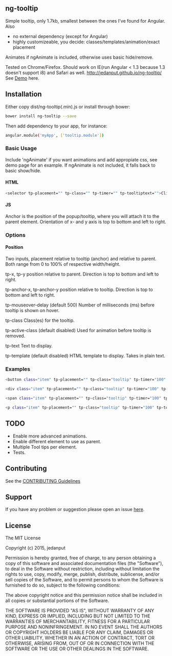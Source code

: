 ## ng-tooltip

Simple tooltip, only 1.7kb, smallest between the ones I've found for Angular. Also
* no external dependency (except for Angular)
* highly customizeable, you decide: classes/templates/animation/exact placement

Animates if ngAnimate is included, otherwise uses basic hide/remove.

Tested on Chrome/Firefox. Should work on IE(run Angular < 1.3 because 1.3 doesn't support i8) and Safari as well.
http://jedanput.github.io/ng-tooltip/
See [Demo](http://jedanput.github.io/ng-tooltip/ "Demo")  here.

## Installation

Either copy dist/ng-tooltip(.min).js or install through bower:

```bash
bower install ng-tooltip --save
```

Then add dependency to your app, for instance:

```bash
angular.module('myApp', ['tooltip.module'])
```

### Basic Usage

Include 'ngAnimate' if you want animations and add appropiate css, see demo
page for an example. If ngAnimate is not included, it falls back to basic show/hide.

#### HTML

```bash
<selector tp-placement="" tp-class="" tp-timer="" tp-tooltiptext="">Click</selector>
```

#### JS

Anchor is the position of the popup/tooltip, where you will attach it to the
parent element. Orientation of x- and y axis is top to bottom and left to right.

### Options

#### Position

Two inputs, placement relative to tooltip (anchor) and relative to parent.
Both range from 0 to 100% of respective width/height.

tp-x, tp-y
    position relative to parent. Direction is top to bottom and left to right.

tp-anchor-x, tp-anchor-y
    position relative to tooltip. Direction is top to bottom and left to right.

tp-mouseover-delay (default 500)
    Number of milliseconds (ms) before tooltip is shown on hover.

tp-class
    Class(es) for the tooltip.

tp-active-class (default disabled)
    Used for animation before tooltip is removed.

tp-text
    Text to display.

tp-template (default disabled)
    HTML template to display. Takes in plain text.

### Examples

```bash
<button class="item" tp-placement="" tp-class="tooltip" tp-timer="100" tp-tooltip="Hello!">Click</button>
```

```bash
<div class="item" tp-placement="" tp-class="tooltip" tp-timer="100" tp-tooltip="Hello!">Hover to see</div>
```

```bash
<span class="item" tp-placement="" tp-class="tooltip" tp-timer="100" tp-tooltip="Hello!">span</span>
```

```bash
<p class="item" tp-placement="" tp-class="tooltip" tp-timer="100" tp-tooltip="Hello!">paragraph</p>
```

## TODO

* Enable more advanced animations.
* Enable different element to use as parent.
* Multiple Tool tips per element.
* Tests.

## Contributing
See the [CONTRIBUTING Guidelines](https://github.com/jedanput/slush-slush-component/blob/master/CONTRIBUTING.md)

## Support
If you have any problem or suggestion please open an issue [here](https://github.com/jedanput/slush-slush-component/issues).

## License

The MIT License

Copyright (c) 2015, jedanput

Permission is hereby granted, free of charge, to any person
obtaining a copy of this software and associated documentation
files (the "Software"), to deal in the Software without
restriction, including without limitation the rights to use,
copy, modify, merge, publish, distribute, sublicense, and/or sell
copies of the Software, and to permit persons to whom the
Software is furnished to do so, subject to the following
conditions:

The above copyright notice and this permission notice shall be
included in all copies or substantial portions of the Software.

THE SOFTWARE IS PROVIDED "AS IS", WITHOUT WARRANTY OF ANY KIND,
EXPRESS OR IMPLIED, INCLUDING BUT NOT LIMITED TO THE WARRANTIES
OF MERCHANTABILITY, FITNESS FOR A PARTICULAR PURPOSE AND
NONINFRINGEMENT. IN NO EVENT SHALL THE AUTHORS OR COPYRIGHT
HOLDERS BE LIABLE FOR ANY CLAIM, DAMAGES OR OTHER LIABILITY,
WHETHER IN AN ACTION OF CONTRACT, TORT OR OTHERWISE, ARISING
FROM, OUT OF OR IN CONNECTION WITH THE SOFTWARE OR THE USE OR
OTHER DEALINGS IN THE SOFTWARE.
